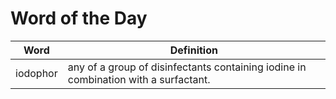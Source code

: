 # Word of the Day

|Word|Definition|
|---|---|
|iodophor|any of a group of disinfectants containing iodine in combination with a surfactant.|